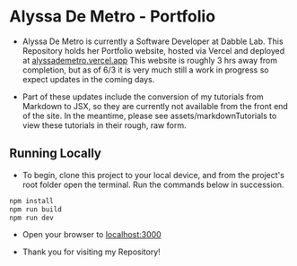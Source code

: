 # Alyssa De Metro - Portfolio

- Alyssa De Metro is currently a Software Developer at Dabble Lab. This Repository holds her Portfolio website, hosted via Vercel and deployed at [alyssademetro.vercel.app](https://alyssademetro.vercel.app/) This website is roughly 3 hrs away from completion, but as of 6/3 it is very much still a work in progress so expect updates in the coming days.

- Part of these updates include the conversion of my tutorials from Markdown to JSX, so they are currently not available from the front end of the site. In the meantime, please see assets/markdownTutorials to view these tutorials in their rough, raw form.

## Running Locally

- To begin, clone this project to your local device, and from the project's root folder open the terminal. Run the commands below in succession.

```sh
npm install
npm run build
npm run dev
```

- Open your browser to [localhost:3000](http://localhost:3000/)

- Thank you for visiting my Repository!